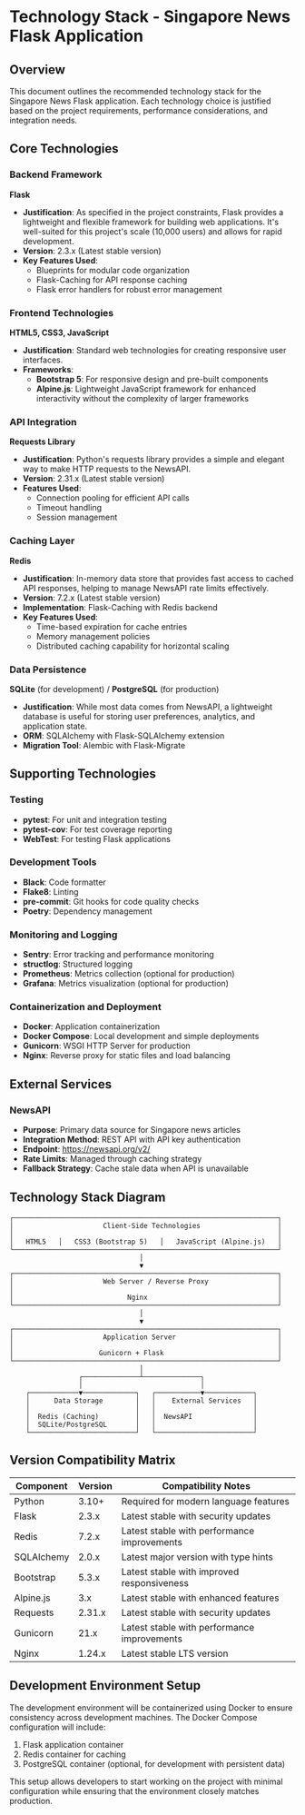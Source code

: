 # Technology Stack - Singapore News Flask Application

## Overview

This document outlines the recommended technology stack for the Singapore News Flask application. Each technology choice is justified based on the project requirements, performance considerations, and integration needs.

## Core Technologies

### Backend Framework

**Flask**
- **Justification**: As specified in the project constraints, Flask provides a lightweight and flexible framework for building web applications. It's well-suited for this project's scale (10,000 users) and allows for rapid development.
- **Version**: 2.3.x (Latest stable version)
- **Key Features Used**:
  - Blueprints for modular code organization
  - Flask-Caching for API response caching
  - Flask error handlers for robust error management

### Frontend Technologies

**HTML5, CSS3, JavaScript**
- **Justification**: Standard web technologies for creating responsive user interfaces.
- **Frameworks**:
  - **Bootstrap 5**: For responsive design and pre-built components
  - **Alpine.js**: Lightweight JavaScript framework for enhanced interactivity without the complexity of larger frameworks

### API Integration

**Requests Library**
- **Justification**: Python's requests library provides a simple and elegant way to make HTTP requests to the NewsAPI.
- **Version**: 2.31.x (Latest stable version)
- **Features Used**:
  - Connection pooling for efficient API calls
  - Timeout handling
  - Session management

### Caching Layer

**Redis**
- **Justification**: In-memory data store that provides fast access to cached API responses, helping to manage NewsAPI rate limits effectively.
- **Version**: 7.2.x (Latest stable version)
- **Implementation**: Flask-Caching with Redis backend
- **Key Features Used**:
  - Time-based expiration for cache entries
  - Memory management policies
  - Distributed caching capability for horizontal scaling

### Data Persistence

**SQLite** (for development) / **PostgreSQL** (for production)
- **Justification**: While most data comes from NewsAPI, a lightweight database is useful for storing user preferences, analytics, and application state.
- **ORM**: SQLAlchemy with Flask-SQLAlchemy extension
- **Migration Tool**: Alembic with Flask-Migrate

## Supporting Technologies

### Testing

- **pytest**: For unit and integration testing
- **pytest-cov**: For test coverage reporting
- **WebTest**: For testing Flask applications

### Development Tools

- **Black**: Code formatter
- **Flake8**: Linting
- **pre-commit**: Git hooks for code quality checks
- **Poetry**: Dependency management

### Monitoring and Logging

- **Sentry**: Error tracking and performance monitoring
- **structlog**: Structured logging
- **Prometheus**: Metrics collection (optional for production)
- **Grafana**: Metrics visualization (optional for production)

### Containerization and Deployment

- **Docker**: Application containerization
- **Docker Compose**: Local development and simple deployments
- **Gunicorn**: WSGI HTTP Server for production
- **Nginx**: Reverse proxy for static files and load balancing

## External Services

### NewsAPI

- **Purpose**: Primary data source for Singapore news articles
- **Integration Method**: REST API with API key authentication
- **Endpoint**: https://newsapi.org/v2/
- **Rate Limits**: Managed through caching strategy
- **Fallback Strategy**: Cache stale data when API is unavailable

## Technology Stack Diagram

```
┌─────────────────────────────────────────────────────────────────┐
│                      Client-Side Technologies                   │
│                                                                 │
│   HTML5   │   CSS3 (Bootstrap 5)   │   JavaScript (Alpine.js)   │
└─────────────────────────────────────────────────────────────────┘
                                │
                                ▼
┌─────────────────────────────────────────────────────────────────┐
│                      Web Server / Reverse Proxy                 │
│                                                                 │
│                            Nginx                                │
└─────────────────────────────────────────────────────────────────┘
                                │
                                ▼
┌─────────────────────────────────────────────────────────────────┐
│                      Application Server                         │
│                                                                 │
│                     Gunicorn + Flask                            │
└─────────────────────────────────────────────────────────────────┘
                                │
                 ┌──────────────┴──────────────┐
                 │                             │
    ┌────────────▼─────────────┐   ┌───────────▼────────────┐
    │      Data Storage        │   │    External Services   │
    │                          │   │                        │
    │  Redis (Caching)         │   │  NewsAPI               │
    │  SQLite/PostgreSQL       │   │                        │
    └──────────────────────────┘   └────────────────────────┘
```

## Version Compatibility Matrix

| Component       | Version       | Compatibility Notes                      |
|-----------------|---------------|------------------------------------------|
| Python          | 3.10+         | Required for modern language features    |
| Flask           | 2.3.x         | Latest stable with security updates      |
| Redis           | 7.2.x         | Latest stable with performance improvements |
| SQLAlchemy      | 2.0.x         | Latest major version with type hints     |
| Bootstrap       | 5.3.x         | Latest stable with improved responsiveness |
| Alpine.js       | 3.x           | Latest stable with enhanced features     |
| Requests        | 2.31.x        | Latest stable with security updates      |
| Gunicorn        | 21.x          | Latest stable with performance improvements |
| Nginx           | 1.24.x        | Latest stable LTS version                |

## Development Environment Setup

The development environment will be containerized using Docker to ensure consistency across development machines. The Docker Compose configuration will include:

1. Flask application container
2. Redis container for caching
3. PostgreSQL container (optional, for development with persistent data)

This setup allows developers to start working on the project with minimal configuration while ensuring that the environment closely matches production.